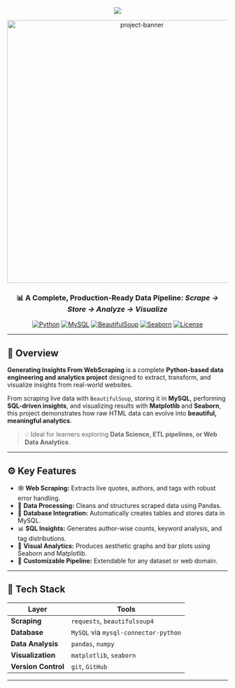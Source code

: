 <p align="center"> 
  <img src="https://readme-typing-svg.herokuapp.com?font=Fira+Code&size=26&duration=3000&pause=1200&color=00C2FF&center=true&vCenter=true&width=850&lines=%F0%9F%8C%90+Generating+Insights+From+WebScraping+%E2%9C%A8;Scrape+%E2%9C%A8+Store+%E2%9C%A8+Analyze+%E2%9C%A8+Visualize;Turn+Raw+Web+Data+Into+Actionable+Insights+%F0%9F%92%AD;Data+Pipeline+Built+with+Python+%2B+MySQL+%2B+Seaborn+%F0%9F%94%A5">
</p>

<p align="center">
  <img src="https://media.giphy.com/media/26tn33aiTi1jkl6H6/giphy.gif" width="600" alt="project-banner"/>
</p>

<h3 align="center">
  <b>📊 A Complete, Production-Ready Data Pipeline:</b> <i>Scrape → Store → Analyze → Visualize</i>
</h3>

<p align="center">
  <a href="#"><img alt="Python" src="https://img.shields.io/badge/Python-3.8%2B-3776AB?style=for-the-badge&logo=python&logoColor=white"></a>
  <a href="#"><img alt="MySQL" src="https://img.shields.io/badge/MySQL-005C84?style=for-the-badge&logo=mysql&logoColor=white"></a>
  <a href="#"><img alt="BeautifulSoup" src="https://img.shields.io/badge/BeautifulSoup-6DB33F?style=for-the-badge&logo=leaflet&logoColor=white"></a>
  <a href="#"><img alt="Seaborn" src="https://img.shields.io/badge/Seaborn-FFB400?style=for-the-badge"></a>
  <a href="#"><img alt="License" src="https://img.shields.io/badge/License-MIT-2ea44f?style=for-the-badge"></a>
</p>

---

## 🚀 Overview

**Generating Insights From WebScraping** is a complete **Python-based data engineering and analytics project** designed to extract, transform, and visualize insights from real-world websites.  

From scraping live data with `BeautifulSoup`, storing it in **MySQL**, performing **SQL-driven insights**, and visualizing results with **Matplotlib** and **Seaborn**, this project demonstrates how raw HTML data can evolve into **beautiful, meaningful analytics**.  

> 💡 Ideal for learners exploring **Data Science, ETL pipelines, or Web Data Analytics**.

---

## ⚙️ Key Features

- 🕸️ **Web Scraping:** Extracts live quotes, authors, and tags with robust error handling.  
- 🧮 **Data Processing:** Cleans and structures scraped data using Pandas.  
- 🧱 **Database Integration:** Automatically creates tables and stores data in MySQL.  
- 📊 **SQL Insights:** Generates author-wise counts, keyword analysis, and tag distributions.  
- 🎨 **Visual Analytics:** Produces aesthetic graphs and bar plots using Seaborn and Matplotlib.  
- 🔁 **Customizable Pipeline:** Extendable for any dataset or web domain.  

---

## 🧠 Tech Stack

| Layer | Tools |
|-------|-------|
| **Scraping** | `requests`, `beautifulsoup4` |
| **Database** | `MySQL` via `mysql-connector-python` |
| **Data Analysis** | `pandas`, `numpy` |
| **Visualization** | `matplotlib`, `seaborn` |
| **Version Control** | `git`, `GitHub` |

---



